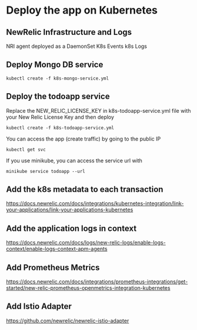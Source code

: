 # Deploy the app on Kubernetes

## NewRelic Infrastructure and Logs
NRI agent deployed as a DaemonSet
K8s Events 
k8s Logs

## Deploy Mongo DB service

```kubectl create -f k8s-mongo-service.yml```


## Deploy the todoapp service
Replace the NEW_RELIC_LICENSE_KEY in k8s-todoapp-service.yml file with your New Relic License Key and then deploy

```kubectl create -f k8s-todoapp-service.yml```

You can access the app (create traffic) by going to the public IP

```kubectl get svc```

If you use minikube, you can access the service url with

```minikube service todoapp --url```

## Add the k8s metadata to each transaction
https://docs.newrelic.com/docs/integrations/kubernetes-integration/link-your-applications/link-your-applications-kubernetes

## Add the application logs in context
https://docs.newrelic.com/docs/logs/new-relic-logs/enable-logs-context/enable-logs-context-apm-agents

## Add Prometheus Metrics
https://docs.newrelic.com/docs/integrations/prometheus-integrations/get-started/new-relic-prometheus-openmetrics-integration-kubernetes

## Add Istio Adapter
https://github.com/newrelic/newrelic-istio-adapter
